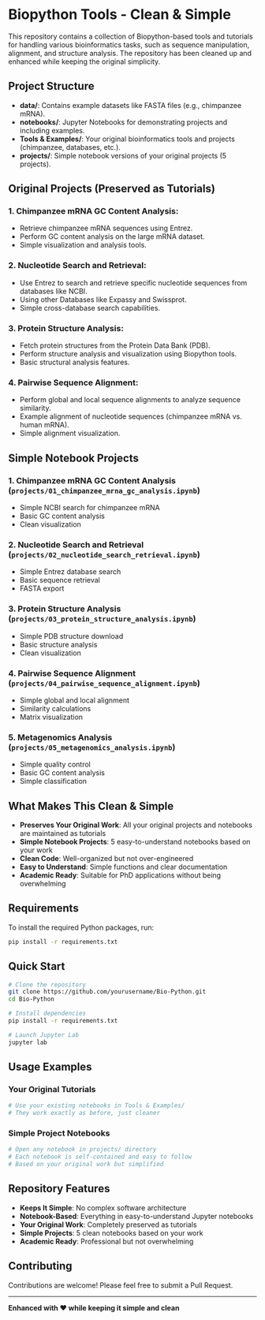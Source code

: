 # **Biopython Tools - Clean & Simple**

This repository contains a collection of Biopython-based tools and tutorials for handling various bioinformatics tasks, such as sequence manipulation, alignment, and structure analysis. The repository has been cleaned up and enhanced while keeping the original simplicity.

## **Project Structure**
- **data/**: Contains example datasets like FASTA files (e.g., chimpanzee mRNA).
- **notebooks/**: Jupyter Notebooks for demonstrating projects and including examples.
- **Tools & Examples/**: Your original bioinformatics tools and projects (chimpanzee, databases, etc.).
- **projects/**: Simple notebook versions of your original projects (5 projects).

## **Original Projects (Preserved as Tutorials)**

### 1. **Chimpanzee mRNA GC Content Analysis**:
   - Retrieve chimpanzee mRNA sequences using Entrez.
   - Perform GC content analysis on the large mRNA dataset.
   - Simple visualization and analysis tools.

### 2. **Nucleotide Search and Retrieval**:
   - Use Entrez to search and retrieve specific nucleotide sequences from databases like NCBI.
   - Using other Databases like Expassy and Swissprot.
   - Simple cross-database search capabilities.

### 3. **Protein Structure Analysis**:
   - Fetch protein structures from the Protein Data Bank (PDB).
   - Perform structure analysis and visualization using Biopython tools.
   - Basic structural analysis features.

### 4. **Pairwise Sequence Alignment**:
   - Perform global and local sequence alignments to analyze sequence similarity.
   - Example alignment of nucleotide sequences (chimpanzee mRNA vs. human mRNA).
   - Simple alignment visualization.

## **Simple Notebook Projects**

### 1. **Chimpanzee mRNA GC Content Analysis** (`projects/01_chimpanzee_mrna_gc_analysis.ipynb`)
   - Simple NCBI search for chimpanzee mRNA
   - Basic GC content analysis
   - Clean visualization

### 2. **Nucleotide Search and Retrieval** (`projects/02_nucleotide_search_retrieval.ipynb`)
   - Simple Entrez database search
   - Basic sequence retrieval
   - FASTA export

### 3. **Protein Structure Analysis** (`projects/03_protein_structure_analysis.ipynb`)
   - Simple PDB structure download
   - Basic structure analysis
   - Clean visualization

### 4. **Pairwise Sequence Alignment** (`projects/04_pairwise_sequence_alignment.ipynb`)
   - Simple global and local alignment
   - Similarity calculations
   - Matrix visualization

### 5. **Metagenomics Analysis** (`projects/05_metagenomics_analysis.ipynb`)
   - Simple quality control
   - Basic GC content analysis
   - Simple classification

## **What Makes This Clean & Simple**
- **Preserves Your Original Work**: All your original projects and notebooks are maintained as tutorials
- **Simple Notebook Projects**: 5 easy-to-understand notebooks based on your work
- **Clean Code**: Well-organized but not over-engineered
- **Easy to Understand**: Simple functions and clear documentation
- **Academic Ready**: Suitable for PhD applications without being overwhelming

## **Requirements**
To install the required Python packages, run:

```bash
pip install -r requirements.txt
```

## **Quick Start**
```bash
# Clone the repository
git clone https://github.com/yourusername/Bio-Python.git
cd Bio-Python

# Install dependencies
pip install -r requirements.txt

# Launch Jupyter Lab
jupyter lab
```

## **Usage Examples**

### Your Original Tutorials
```python
# Use your existing notebooks in Tools & Examples/
# They work exactly as before, just cleaner
```

### Simple Project Notebooks
```python
# Open any notebook in projects/ directory
# Each notebook is self-contained and easy to follow
# Based on your original work but simplified
```

## **Repository Features**
- **Keeps It Simple**: No complex software architecture
- **Notebook-Based**: Everything in easy-to-understand Jupyter notebooks
- **Your Original Work**: Completely preserved as tutorials
- **Simple Projects**: 5 clean notebooks based on your work
- **Academic Ready**: Professional but not overwhelming

## **Contributing**
Contributions are welcome! Please feel free to submit a Pull Request.

---

**Enhanced with ❤️ while keeping it simple and clean**
